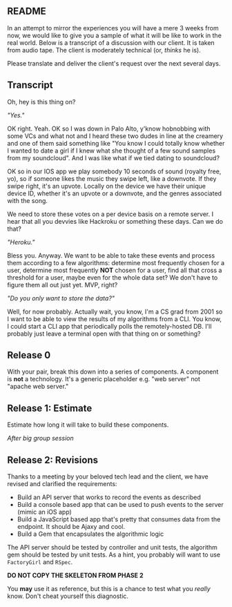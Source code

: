 ## README

In an attempt to mirror the experiences you will have a mere 3 weeks from now,
we would like to give you a sample of what it will be like to work in the real
world.  Below is a transcript of a discussion with our client.  It is taken
from audio tape.  The client is moderately technical (or, *thinks* he is).

Please translate and deliver the client's request over the next several days.

## Transcript

Oh, hey is this thing on?

_"Yes."_

OK right.  Yeah.  OK so I was down in Palo Alto, y'know hobnobbing with some
VCs and what not and I heard these two dudes in line at the creamery and one of
them said something like "You know I could totally know whether I wanted to
date a girl if I knew what she thought of a few sound samples from my
soundcloud".  And I was like what if we tied dating to soundcloud?

OK so in our IOS app we play somebody 10 seconds of sound (royalty free, yo),
so if someone likes the music they swipe left, like a downvote.  If they swipe
right, it's an upvote.  Locally on the device we have their unique device ID,
whether it's an upvote or a downvote, and the genres associated with the song.

We need to store these votes on a per device basis on a remote server.  I hear
that all you devvies like Hackroku or something these days.  Can we do that?

_"Heroku."_

Bless you.  Anyway.  We want to be able to take these events and process them
according to a few algorithms: determine most frequently chosen for a user,
determine most frequently **NOT** chosen for a user, find all that cross a
threshold for a user, maybe even for the whole data set?  We don't have to
figure them all out just yet.  MVP, right?

_"Do you only want to store the data?"_

Well, for now probably.  Actually wait, you know, I'm a CS grad from 2001 so I
want to be able to view the results of my algorithms from a CLI.  You know, I
could start a CLI app that periodically polls the remotely-hosted DB.  I'll
probably just leave a terminal open with that thing on or something?

## Release 0

With your pair, break this down into a series of components.  A component is
**not** a technology.  It's a generic placeholder e.g. "web server" not "apache
web server."

## Release 1: Estimate

Estimate how long it will take to build these components.

_After big group session_

## Release 2: Revisions

Thanks to a meeting by your beloved tech lead and the client, we have revised
and clarified the requirements:

* Build an API server that works to record the events as described
* Build a console based app that can be used to push events to the server
  (mimic an iOS app)
* Build a JavaScript based app that's pretty that consumes data from the
  endpoint.  It should be Ajaxy and cool.
* Build a Gem that encapsulates the algorithmic logic

The API server should be tested by controller and unit tests, the algorithm gem
should be tested by unit tests.  As a hint, you probably will want to use
`FactoryGirl` and `RSpec`.

**DO NOT COPY THE SKELETON FROM PHASE 2**

You **may** use it as reference, but this is a chance to test what you _really_
know.  Don't cheat yourself this diagnostic.
